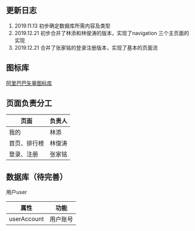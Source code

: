 更新日志
---
1. 2019.11.13 初步确定数据库所需内容及类型
2. 2019.12.21 初步合并了林添和林俊涛的版本，实现了navigation 三个主页面的实现
3. 2019.12.21 合并了张家铭的登录注册版本，实现了基本的页面流

图标库
---
 [阿里巴巴矢量图标库](https://www.iconfont.cn/collections/index?spm=a313x.7781069.1998910419.3)


页面负责分工
---
| 页面  | 负责人     |
| ----- | -------- |
| 我的   | 林添   |
|首页、排行榜     | 林俊涛|
|登录、注册|  张家铭|

数据库（待完善）
---
用户user

| 属性  | 功能     |
| ----- | -------- |
| userAccount   | 用户账号   |
